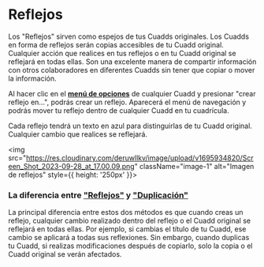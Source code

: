 # Reflejos

Los "Reflejos" sirven como espejos de tus Cuadds originales. Los Cuadds en forma de reflejos serán copias accesibles de tu Cuadd original. Cualquier acción que realices en tus reflejos o en tu Cuadd original se reflejará en todas ellas. Son una excelente manera de compartir información con otros colaboradores en diferentes Cuadds sin tener que copiar o mover la información.

Al hacer clic en el [**menú de opciones**](./CuaddOptionMenu.md) de cualquier Cuadd y presionar "crear reflejo en...", podrás crear un reflejo. Aparecerá el menú de navegación y podrás mover tu reflejo dentro de cualquier Cuadd en tu cuadrícula.

Cada reflejo tendrá un texto en azul para distinguirlas de tu Cuadd original. Cualquier cambio que realices se reflejará.

 <img src="https://res.cloudinary.com/deruwllkv/image/upload/v1695934820/Screen_Shot_2023-09-28_at_17.00.09.png" className="image-1" alt="Imagen de reflejos" style={{ height: '250px' }}></img> 

### La diferencia entre ["Reflejos"](./Reflections.md) y ["Duplicación"](./Duplication.md)

La principal diferencia entre estos dos métodos es que cuando creas un reflejo, cualquier cambio realizado dentro del reflejo o el Cuadd original se reflejará en todas ellas. Por ejemplo, si cambias el título de tu Cuadd, ese cambio se aplicará a todas sus reflexiones. Sin embargo, cuando duplicas tu Cuadd, si realizas modificaciones después de copiarlo, solo la copia o el Cuadd original se verán afectados.